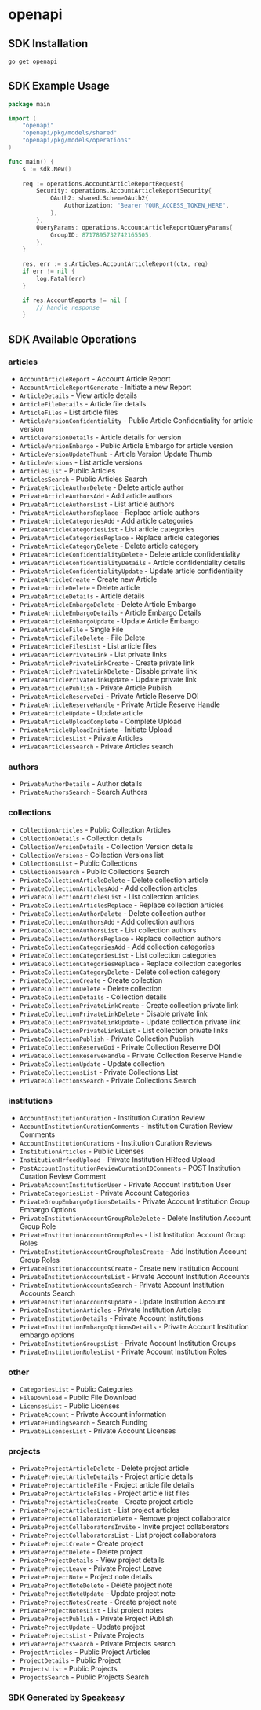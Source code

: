 # openapi

<!-- Start SDK Installation -->
## SDK Installation

```bash
go get openapi
```
<!-- End SDK Installation -->

## SDK Example Usage
<!-- Start SDK Example Usage -->
```go
package main

import (
    "openapi"
    "openapi/pkg/models/shared"
    "openapi/pkg/models/operations"
)

func main() {
    s := sdk.New()
    
    req := operations.AccountArticleReportRequest{
        Security: operations.AccountArticleReportSecurity{
            OAuth2: shared.SchemeOAuth2{
                Authorization: "Bearer YOUR_ACCESS_TOKEN_HERE",
            },
        },
        QueryParams: operations.AccountArticleReportQueryParams{
            GroupID: 8717895732742165505,
        },
    }
    
    res, err := s.Articles.AccountArticleReport(ctx, req)
    if err != nil {
        log.Fatal(err)
    }

    if res.AccountReports != nil {
        // handle response
    }
```
<!-- End SDK Example Usage -->

<!-- Start SDK Available Operations -->
## SDK Available Operations

### articles

* `AccountArticleReport` - Account Article Report
* `AccountArticleReportGenerate` - Initiate a new Report
* `ArticleDetails` - View article details
* `ArticleFileDetails` - Article file details
* `ArticleFiles` - List article files
* `ArticleVersionConfidentiality` - Public Article Confidentiality for article version
* `ArticleVersionDetails` - Article details for version
* `ArticleVersionEmbargo` - Public Article Embargo for article version
* `ArticleVersionUpdateThumb` - Article Version Update Thumb
* `ArticleVersions` - List article versions
* `ArticlesList` - Public Articles
* `ArticlesSearch` - Public Articles Search
* `PrivateArticleAuthorDelete` - Delete article author
* `PrivateArticleAuthorsAdd` - Add article authors
* `PrivateArticleAuthorsList` - List article authors
* `PrivateArticleAuthorsReplace` - Replace article authors
* `PrivateArticleCategoriesAdd` - Add article categories
* `PrivateArticleCategoriesList` - List article categories
* `PrivateArticleCategoriesReplace` - Replace article categories
* `PrivateArticleCategoryDelete` - Delete article category
* `PrivateArticleConfidentialityDelete` - Delete article confidentiality
* `PrivateArticleConfidentialityDetails` - Article confidentiality details
* `PrivateArticleConfidentialityUpdate` - Update article confidentiality
* `PrivateArticleCreate` - Create new Article
* `PrivateArticleDelete` - Delete article
* `PrivateArticleDetails` - Article details
* `PrivateArticleEmbargoDelete` - Delete Article Embargo
* `PrivateArticleEmbargoDetails` - Article Embargo Details
* `PrivateArticleEmbargoUpdate` - Update Article Embargo
* `PrivateArticleFile` - Single File
* `PrivateArticleFileDelete` - File Delete
* `PrivateArticleFilesList` - List article files
* `PrivateArticlePrivateLink` - List private links
* `PrivateArticlePrivateLinkCreate` - Create private link
* `PrivateArticlePrivateLinkDelete` - Disable private link
* `PrivateArticlePrivateLinkUpdate` - Update private link
* `PrivateArticlePublish` - Private Article Publish
* `PrivateArticleReserveDoi` - Private Article Reserve DOI
* `PrivateArticleReserveHandle` - Private Article Reserve Handle
* `PrivateArticleUpdate` - Update article
* `PrivateArticleUploadComplete` - Complete Upload
* `PrivateArticleUploadInitiate` - Initiate Upload
* `PrivateArticlesList` - Private Articles
* `PrivateArticlesSearch` - Private Articles search

### authors

* `PrivateAuthorDetails` - Author details
* `PrivateAuthorsSearch` - Search Authors

### collections

* `CollectionArticles` - Public Collection Articles
* `CollectionDetails` - Collection details
* `CollectionVersionDetails` - Collection Version details
* `CollectionVersions` - Collection Versions list
* `CollectionsList` - Public Collections
* `CollectionsSearch` - Public Collections Search
* `PrivateCollectionArticleDelete` - Delete collection article
* `PrivateCollectionArticlesAdd` - Add collection articles
* `PrivateCollectionArticlesList` - List collection articles
* `PrivateCollectionArticlesReplace` - Replace collection articles
* `PrivateCollectionAuthorDelete` - Delete collection author
* `PrivateCollectionAuthorsAdd` - Add collection authors
* `PrivateCollectionAuthorsList` - List collection authors
* `PrivateCollectionAuthorsReplace` - Replace collection authors
* `PrivateCollectionCategoriesAdd` - Add collection categories
* `PrivateCollectionCategoriesList` - List collection categories
* `PrivateCollectionCategoriesReplace` - Replace collection categories
* `PrivateCollectionCategoryDelete` - Delete collection category
* `PrivateCollectionCreate` - Create collection
* `PrivateCollectionDelete` - Delete collection
* `PrivateCollectionDetails` - Collection details
* `PrivateCollectionPrivateLinkCreate` - Create collection private link
* `PrivateCollectionPrivateLinkDelete` - Disable private link
* `PrivateCollectionPrivateLinkUpdate` - Update collection private link
* `PrivateCollectionPrivateLinksList` - List collection private links
* `PrivateCollectionPublish` - Private Collection Publish
* `PrivateCollectionReserveDoi` - Private Collection Reserve DOI
* `PrivateCollectionReserveHandle` - Private Collection Reserve Handle
* `PrivateCollectionUpdate` - Update collection
* `PrivateCollectionsList` - Private Collections List
* `PrivateCollectionsSearch` - Private Collections Search

### institutions

* `AccountInstitutionCuration` - Institution Curation Review
* `AccountInstitutionCurationComments` - Institution Curation Review Comments
* `AccountInstitutionCurations` - Institution Curation Reviews
* `InstitutionArticles` - Public Licenses
* `InstitutionHrfeedUpload` - Private Institution HRfeed Upload
* `PostAccountInstitutionReviewCurationIDComments` - POST Institution Curation Review Comment
* `PrivateAccountInstitutionUser` - Private Account Institution User
* `PrivateCategoriesList` - Private Account Categories
* `PrivateGroupEmbargoOptionsDetails` - Private Account Institution Group Embargo Options
* `PrivateInstitutionAccountGroupRoleDelete` - Delete Institution Account Group Role
* `PrivateInstitutionAccountGroupRoles` - List Institution Account Group Roles
* `PrivateInstitutionAccountGroupRolesCreate` - Add Institution Account Group Roles
* `PrivateInstitutionAccountsCreate` - Create new Institution Account
* `PrivateInstitutionAccountsList` - Private Account Institution Accounts
* `PrivateInstitutionAccountsSearch` - Private Account Institution Accounts Search
* `PrivateInstitutionAccountsUpdate` - Update Institution Account
* `PrivateInstitutionArticles` - Private Institution Articles
* `PrivateInstitutionDetails` - Private Account Institutions
* `PrivateInstitutionEmbargoOptionsDetails` - Private Account Institution embargo options
* `PrivateInstitutionGroupsList` - Private Account Institution Groups
* `PrivateInstitutionRolesList` - Private Account Institution Roles

### other

* `CategoriesList` - Public Categories
* `FileDownload` - Public File Download
* `LicensesList` - Public Licenses
* `PrivateAccount` - Private Account information
* `PrivateFundingSearch` - Search Funding
* `PrivateLicensesList` - Private Account Licenses

### projects

* `PrivateProjectArticleDelete` - Delete project article
* `PrivateProjectArticleDetails` - Project article details
* `PrivateProjectArticleFile` - Project article file details
* `PrivateProjectArticleFiles` - Project article list files
* `PrivateProjectArticlesCreate` - Create project article
* `PrivateProjectArticlesList` - List project articles
* `PrivateProjectCollaboratorDelete` - Remove project collaborator
* `PrivateProjectCollaboratorsInvite` - Invite project collaborators
* `PrivateProjectCollaboratorsList` - List project collaborators
* `PrivateProjectCreate` - Create project
* `PrivateProjectDelete` - Delete project
* `PrivateProjectDetails` - View project details
* `PrivateProjectLeave` - Private Project Leave
* `PrivateProjectNote` - Project note details
* `PrivateProjectNoteDelete` - Delete project note
* `PrivateProjectNoteUpdate` - Update project note
* `PrivateProjectNotesCreate` - Create project note
* `PrivateProjectNotesList` - List project notes
* `PrivateProjectPublish` - Private Project Publish
* `PrivateProjectUpdate` - Update project
* `PrivateProjectsList` - Private Projects
* `PrivateProjectsSearch` - Private Projects search
* `ProjectArticles` - Public Project Articles
* `ProjectDetails` - Public Project
* `ProjectsList` - Public Projects
* `ProjectsSearch` - Public Projects Search

<!-- End SDK Available Operations -->

### SDK Generated by [Speakeasy](https://docs.speakeasyapi.dev/docs/using-speakeasy/client-sdks)
